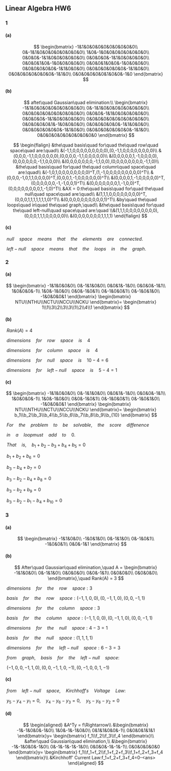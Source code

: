 ## Linear Algebra HW6

### 1

#### (a)

$$
\begin{bmatrix}
-1&1&0&0&0&0&0&0&0&0&0\\
0&-1&1&0&0&0&0&0&0&0&0\\
1&0&-1&0&0&0&0&0&0&0&0\\
0&0&0&-1&1&0&0&0&0&0&0\\
0&0&0&0&-1&1&0&0&0&0&0\\
0&0&0&1&0&-1&0&0&0&0&0\\
0&0&0&1&0&0&-1&0&0&0&0\\
0&0&0&0&0&0&-1&1&0&0&0\\
0&0&0&0&0&0&0&-1&1&0&0\\
0&0&0&0&0&0&0&0&-1&1&0\\
0&0&0&0&0&0&1&0&0&-1&0
\end{bmatrix}
$$

#### (b)

$$
aftet\quad Gaussian\quad elimination:\\
\begin{bmatrix}
-1&1&0&0&0&0&0&0&0&0&0\\
0&-1&1&0&0&0&0&0&0&0&0\\
0&0&0&0&0&0&0&0&0&0&0\\
0&0&0&-1&1&0&0&0&0&0&0\\
0&0&0&0&-1&1&0&0&0&0&0\\
0&0&0&0&0&0&0&0&0&0&0\\
0&0&0&0&0&1&-1&0&0&0&0\\
0&0&0&0&0&0&-1&1&0&0&0\\
0&0&0&0&0&0&0&-1&1&0&0\\
0&0&0&0&0&0&0&0&-1&1&0\\
0&0&0&0&0&0&0&0&0&0&0
\end{bmatrix}
$$

$$
\begin{flalign}
&the\quad basis\quad for\quad the\quad row\quad space\quad are:\quad\\
&(-1,1,0,0,0,0,0,0,0,0,0),(0,-1,1,0,0,0,0,0,0,0,0)\\
&(0,0,0,-1,1,0,0,0,0,0,0),(0,0,0,0,-1,1,0,0,0,0,0)\\
&(0,0,0,0,0,1,-1,0,0,0,0),(0,0,0,0,0,0,-1,1,0,0,0)\\
&(0,0,0,0,0,0,0,-1,1,0,0),(0,0,0,0,0,0,0,0,-1,1,0)\\
&the\quad basis\quad for\quad the\quad column\quad space\quad are:\quad\\
&(-1,0,1,0,0,0,0,0,0,0,0)^T,(1,-1,0,0,0,0,0,0,0,0,0)^T\\
&(0,0,0,-1,0,1,1,0,0,0,0)^T,(0,0,0,1,-1,0,0,0,0,0,0)^T\\
&(0,0,0,0,1,-1,0,0,0,0,0)^T,(0,0,0,0,0,0,-1,-1,0,0,1)^T\\
&(0,0,0,0,0,0,0,1,-1,0,0)^T,(0,0,0,0,0,0,0,0,1,-1,0)^T\\
&AX = 0:the\quad basis\quad for\quad the\quad null\quad space\quad are:\quad\\
&(1,1,1,0,0,0,0,0,0,0,0)^T,(0,0,0,1,1,1,1,1,1,1,0)^T\\
&(0,0,0,0,0,0,0,0,0,0,1)^T\\
&by\quad the\quad loops\quad in\quad the\quad graph,\quad\\
&the\quad basis\quad for\quad the\quad left-null\quad space\quad are:\quad \\&(1,1,1,0,0,0,0,0,0,0,0),(0,0,0,1,1,1,0,0,0,0,0)\\
&(0,0,0,0,0,0,0,1,1,1,1)
\end{flalign}
$$

#### (c)

​		$null\quad space\quad means\quad that\quad the\quad elements\quad are\quad connected.$

​		$left-null\quad space\quad means\quad that\quad the\quad loops\quad in\quad the\quad graph.$

### 2

#### (a)

$$
\begin{bmatrix}
-1&1&0&0&0\\
0&-1&1&0&0\\
0&0&1&-1&0\\
0&0&0&-1&1\\
1&0&0&0&-1\\
1&0&-1&0&0\\
0&0&-1&0&1\\
0&-1&0&0&1\\
0&-1&0&1&0\\
-1&0&0&0&1
\end{bmatrix}
\begin{bmatrix}
NTU\\NTHU\\NCTU\\NCCU\\NCKU
\end{bmatrix}=
\begin{bmatrix}
1\\1\\3\\2\\3\\3\\1\\2\\4\\1
\end{bmatrix}
$$

#### (b)

​		$Rank(A) = 4$

​		$dimensions\quad for\quad row\quad space\quad is\quad 4$

​		$dimensions\quad for\quad column\quad space\quad is\quad 4$

​		$dimensions\quad for\quad null\quad space\quad is\quad 10-4 =6$

​		$dimensions\quad for\quad left-null\quad space\quad is\quad 5-4 = 1$

#### (c)

$$
\begin{bmatrix}
-1&1&0&0&0\\
0&-1&1&0&0\\
0&0&1&-1&0\\
0&0&0&-1&1\\
1&0&0&0&-1\\
1&0&-1&0&0\\
0&0&-1&0&1\\
0&-1&0&0&1\\
0&-1&0&1&0\\
-1&0&0&0&1
\end{bmatrix}
\begin{bmatrix}
NTU\\NTHU\\NCTU\\NCCU\\NCKU
\end{bmatrix}=
\begin{bmatrix}
b_1\\b_2\\b_3\\b_4\\b_5\\b_6\\b_7\\b_8\\b_9\\b_{10}
\end{bmatrix}
$$

​		$For\quad the\quad problem\quad to\quad be\quad solvable,\quad the\quad score\quad diffenence$

​		$in\quad a\quad loopmust\quad add\quad to\quad 0.$

​		$That\quad is,\quad b_1+b_2-b_3+b_4+b_5 = 0$

​								$b_1+b_2+b_6=0$

​								$b_3-b_4+b_7 = 0$

​								$b_3-b_2-b_4+b_8=0$

​								$b_3-b_2+b_9 = 0$

​								$b_3-b_2-b_1-b_4+b_{10} = 0$

### 3 

#### (a)

$$
\begin{bmatrix}
-1&1&0&0\\
-1&0&1&0\\
0&-1&1&0\\
0&-1&0&1\\
-1&0&0&1\\
0&0&-1&1
\end{bmatrix}
$$

#### (b)

$$
After\quad Gaussian\quad elimination,\quad A = 
\begin{bmatrix}
-1&1&0&0\\
0&-1&1&0\\
0&0&0&0\\
0&0&-1&1\\
0&0&0&0\\
0&0&0&0\\
\end{bmatrix},\quad Rank(A) = 3
$$

​		$dimensions\quad for\quad the\quad row\quad space:3$

​		$basis\quad for\quad the\quad row\quad space:(-1,1,0,0),(0,-1,1,0),(0,0,-1,1)$

​		$dimensions\quad for\quad the\quad column\quad space:3$

​		$basis\quad for\quad the\quad column\quad space:(-1,1,0,0),(0,-1,1,0),(0,0,-1,1)$

​		$dimensions\quad for\quad the\quad null\quad space:4-3 = 1$

​		$basis\quad for\quad the\quad null\quad space:(1,1,1,1)$

​		$dimensions\quad for\quad the\quad left-null\quad space:6-3 = 3$

​		$from\quad graph,\quad basis\quad for\quad the\quad left-null\quad space:$

​		$(-1,0,0,-1,1,0),(0,0,-1,1,0,-1),(0,-1,0,0,1,-1)$

#### (c)

​		$from\quad left-null\quad space,\quad Kirchhoff's\quad Voltage\quad Law:$

​		$y_5-y_4-y_1 = 0,\quad y_4-y_6-y_3=0,\quad y_5-y_6-y_2=0$

#### (d)

$$
\begin{aligned}
&A^Ty = f\Rightarrow\\
&\begin{bmatrix}
-1&-1&0&0&-1&0\\
1&0&-1&-1&0&0\\
0&1&1&0&0&-1\\
0&0&0&1&1&1
\end{bmatrix}y=
\begin{bmatrix}
f_1\\f_2\\f_3\\f_4
\end{bmatrix}\\
&after\quad Gaussian\quad elimination,\\
&\begin{bmatrix}
-1&-1&0&0&-1&0\\
0&-1&-1&-1&-1&0\\
0&0&0&-1&-1&-1\\
0&0&0&0&0&0
\end{bmatrix}y=
\begin{bmatrix}
f_1\\f_1+f_2\\f_1+f_2+f_3\\f_1+f_2+f_3+f_4
\end{bmatrix}\\
&Kirchhoff' Current Law:f_1+f_2+f_3+f_4=0-<ans>
\end{aligned}
$$

